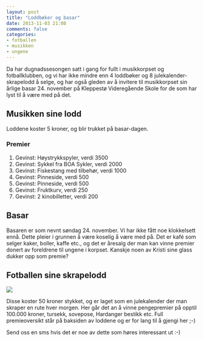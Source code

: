 ```yaml
---
layout: post
title: "Loddbøker og basar"
date: 2013-11-03 21:08
comments: false
categories: 
- fotballen
- musikken
- ungene
---
```


Da har dugnadssesongen satt i gang for fullt i musikkorpset og fotballklubben, og vi har ikke mindre enn 4 loddbøker og 8 julekalender-skrapelodd å selge, og har også gleden av å invitere til musikkorpset sin årlige basar 24. november på Kleppestø Videregående Skole for de som har lyst til å være med på det.

Musikken sine lodd
------------------

Loddene koster 5 kroner, og blir trukket på basar-dagen.

### Premier

1. Gevinst: Høystrykkspyler, verdi 3500
2. Gevinst: Sykkel fra BOA Sykler, verdi 2000
3. Gevinst: Fiskestang med tilbehør, verdi 1000
4. Gevinst: Pinneside, verdi 500
5. Gevinst: Pinneside, verdi 500
6. Gevinst: Fruktkurv, verdi 250
7. Gevinst: 2 kinobilletter, verdi 200


Basar
-----
Basaren er som nevnt søndag 24. november. Vi har ikke fått noe klokkelsett ennå. Dette pleier i grunnen å være koselig å være med på. Det er kafé som selger kaker, boller, kaffe etc., og det er åresalg der man kan vinne premier donert av foreldrene til ungene i korpset. Kanskje noen av Kristi sine glass dukker opp som premie?

Fotballen sine skrapelodd
-------------------------

<img src="//s3-eu-west-1.amazonaws.com/kristiogvictor/skrapelodd.jpg">

Disse koster 50 kroner stykket, og er laget som en julekalender der man skraper en rute hver morgen. Her går det an å vinne pengepremier på opptil 100.000 kroner, tursekk, sovepose, Hardanger bestikk etc. Full premieoversikt står på baksiden av loddene og er for lang til å gjengi her ;-)

Send oss en sms hvis det er noe av dette som høres interessant ut :-)

